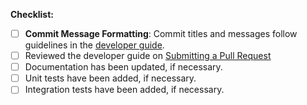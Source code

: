 <!-- Thank you for contributing to Rook! -->

<!-- STEPS TO FOLLOW:
  1. Add a description of the changes (frequently the same as the commit description)
  2. Enter the issue number next to "Resolves #" below (if there is no tracking issue resolved, **remove that section**)
  3. Review our Contributing documentation at https://rook.io/docs/rook/latest/Contributing/development-flow/
  4. Follow the steps in the checklist below, starting with the **Commit Message Formatting**.
-->

<!-- Uncomment this section with the issue number if an issue is being resolved
**Issue resolved by this Pull Request:**
Resolves #
--->

**Checklist:**

- [ ] **Commit Message Formatting**: Commit titles and messages follow guidelines in the [developer guide](https://rook.io/docs/rook/latest/Contributing/development-flow/#commit-structure).
- [ ] Reviewed the developer guide on [Submitting a Pull Request](https://rook.io/docs/rook/latest/Contributing/development-flow/#submitting-a-pull-request)
- [ ] Documentation has been updated, if necessary.
- [ ] Unit tests have been added, if necessary.
- [ ] Integration tests have been added, if necessary.
